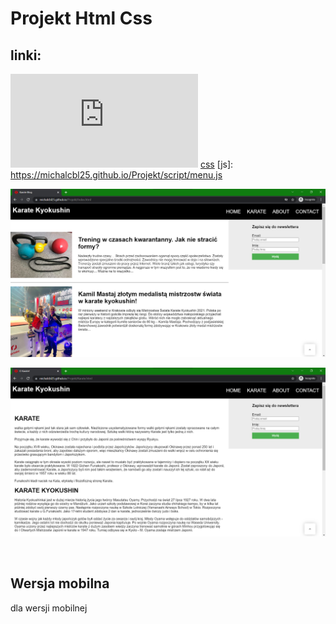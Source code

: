 # Projekt Html Css

## linki:

![strona główna](https://michalcbl25.github.io/Projekt/Index.html)
[css](https://michalcbl25.github.io/Projekt/style/styleNav.css)
[js]: https://michalcbl25.github.io/Projekt/script/menu.js

![Test](https://github.com/MichalCbl25/Projekt/blob/master/screenshot/Web_1.png)

![Test](https://github.com/MichalCbl25/Projekt/blob/master/screenshot/Web_2.png)

<br />

## Wersja mobilna

dla wersji mobilnej
